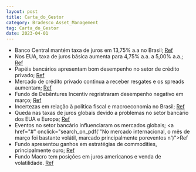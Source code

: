 ```yaml
---
layout: post
title: Carta_do_Gestor
category: Bradesco_Asset_Management
tag: Carta_do_Gestor
date: 2023-04-01
---
```


- Banco Central mantém taxa de juros em 13,75% a.a no Brasil;
<a href="#" onclick="search_on_pdf('CENÁRIO ECONÔMICOBRASIL: O Banco Central manteve a taxa de juros básica em 13,75% a.a., emdecisão ')">Ref</a>
- Nos EUA, taxa de juros básica aumenta para 4,75% a.a. a 5,00% a.a.;
<a href="#" onclick="search_on_pdf('SUMÁRIOEUANos EUA, a taxa de juros básica foi elevada em 25 pb para o intervalo entre 4,75% e5,00')">Ref</a>
- Papéis bancários apresentam bom desempenho no setor de crédito privado;
<a href="#" onclick="search_on_pdf('detratores. Os papéis bancários foram destaque de desempenho positivo, principalmenteos papéis mais')">Ref</a>
- Mercado de crédito privado continua a receber resgates e os spreads aumentam;
<a href="#" onclick="search_on_pdf('longos de Bradesco, Santander e Itaú. O mercado de crédito privado segue recebendoresgates, levando')">Ref</a>
- Fundo de Debêntures Incentiv regristraram desempenho negativo em março;
<a href="#" onclick="search_on_pdf('O fundo de Debêntures Incentivadas, que detém uma estratégia específica em créditoprivado para fome')">Ref</a>
- Incertezas em relação à política fiscal e macroeconomia no Brasil;
<a href="#" onclick="search_on_pdf('As incertezas em relação à política fiscal, juntamente com as frequentes críticas do governoem rela')">Ref</a>
- Queda nas taxas de juros globais devido a problemas no setor bancário dos EUA e Europa;
<a href="#" onclick="search_on_pdf('Os problemas no setor bancário dos EUA e da Europa levaram a uma queda nas taxas dejuros globais, m')">Ref</a>
- Eventos no setor bancário influenciaram os mercados globais;
<a href="#" onclick="search_on_pdf('"No mercado internacional, o mês de março foi bastante volátil, marcado principalmente poreventos n')">Ref</a>
- Fundo apresentou ganhos em estratégias de commodities, principalmente ouro;
<a href="#" onclick="search_on_pdf('apenas dependente do cada vez mais provável aumento da carga tributária. Nesse contexto, ofundo apr')">Ref</a>
- Fundo Macro tem posições em juros americanos e venda de volatilidade.
<a href="#" onclick="search_on_pdf('O fundo Macro terminou março com performance negativa. Juros globais apresentaramrentabilidade nega')">Ref</a>
